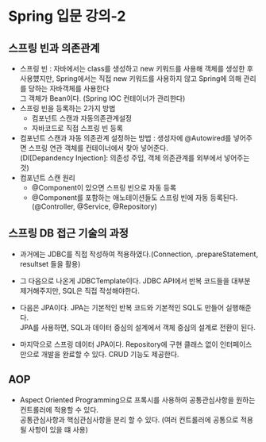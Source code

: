 # Spring 입문 강의-2

## 스프링 빈과 의존관계
- 스프링 빈 : 자바에서는 class를 생성하고 new 키워드를 사용해 객체를 생성한 후 사용헀지만, 
Spring에서는 직접 new 키워드를 사용하지 않고 Spring에 의해 관리를 당하는 자바객체를 사용한다  
그 객체가 Bean이다. (Spring IOC 컨테이너가 관리한다)
- 스프링 빈을 등록하는 2가지 방법
    - 컴포넌트 스캔과 자동의존관계설정
    - 자바코드로 직접 스프링 빈 등록
- 컴포넌트 스캔과 자동 의존관계 설정하는 방법 : 생성자에 @Autowired를 넣어주면 스프링 연관 객체를 컨테이너에서 찾아 넣어준다.  
(DI[Depandency Injection]: 의존성 주입, 객체 의존관계를 외부에서 넣어주는 것)
- 컴포넌트 스캔 원리
    - @Component이 있으면 스프링 빈으로 자동 등록
    - @Component를 포함하는 애노테이션들도 스프링 빈에 자동 등록된다. (@Controller, @Service, @Repository)

## 스프링 DB 접근 기술의 과정

- 과거에는 JDBC를 직접 작성하여 적용하였다.(Connection, .prepareStatement, resultset 들을 활용)

- 그 다음으로 나온게 JDBCTemplate이다. JDBC API에서 반복 코드들을 대부분 제거해주지만, SQL은 직접 작성해야한다.

- 다음은 JPA이다. JPA는 기본적인 반복 코드와 기본적인 SQL도 만들어 실행해준다.  
JPA를 사용하면, SQL과 데이터 중심의 설계에서 객체 중심의 설계로 전환이 된다.

- 마지막으로 스프링 데이터 JPA이다.
Repository에 구현 클래스 없이 인터페이스 만으로 개발을 완료할 수 있다. CRUD 기능도 제공한다.

## AOP
- Aspect Oriented Programming으로 프록시를 사용하여 공통관심사항을 원하는 컨트롤러에 적용할 수 있다.  
공통관심사항과 핵심관심사항을 분리 할 수 있다. (여러 컨트롤러에 공통으로 적용될 사항이 있을 떄 사용)
